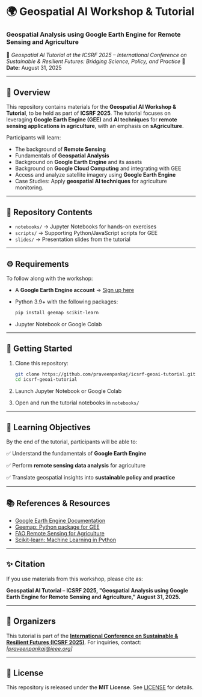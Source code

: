 # 🌍 Geospatial AI Workshop & Tutorial

### **Geospatial Analysis using Google Earth Engine for Remote Sensing and Agriculture**

📍 *Geospatial AI Tutorial at the ICSRF 2025 – International Conference on Sustainable & Resilient Futures: Bridging Science, Policy, and Practice*
📅 **Date:** August 31, 2025

---

## 📖 Overview

This repository contains materials for the **Geospatial AI Workshop & Tutorial**, to be held as part of **ICSRF 2025**.
The tutorial focuses on leveraging **Google Earth Engine (GEE)** and **AI techniques** for **remote sensing applications in agriculture**, with an emphasis on **sAgriculture**.

Participants will learn:
* The background of **Remote Sensing**
* Fundamentals of **Geospatial Analysis**
* Background on **Google Earth Engine** and its assets
* Background on **Google Cloud Computing** and integrating with GEE
* Access and analyze satellite imagery using **Google Earth Engine**
* Case Studies: Apply **geospatial AI techniques** for agriculture monitoring.
  
---

## 📂 Repository Contents

* `notebooks/` → Jupyter Notebooks for hands-on exercises
* `scripts/` → Supporting Python/JavaScript scripts for GEE
* `slides/` → Presentation slides from the tutorial

---

## ⚙️ Requirements

To follow along with the workshop:

* A **Google Earth Engine account** → [Sign up here](https://signup.earthengine.google.com/)
* Python 3.9+ with the following packages:

  ```bash
  pip install geemap scikit-learn
  ```
* Jupyter Notebook or Google Colab

---

## 🚀 Getting Started

1. Clone this repository:

   ```bash
   git clone https://github.com/praveenpankaj/icsrf-geoai-tutorial.git
   cd icsrf-geoai-tutorial
   ```
2. Launch Jupyter Notebook or Google Colab
3. Open and run the tutorial notebooks in `notebooks/`

---

## 📌 Learning Objectives

By the end of the tutorial, participants will be able to:

✅ Understand the fundamentals of **Google Earth Engine**

✅ Perform **remote sensing data analysis** for agriculture

✅ Translate geospatial insights into **sustainable policy and practice**

---

## 📚 References & Resources

* [Google Earth Engine Documentation](https://developers.google.com/earth-engine)
* [Geemap: Python package for GEE](https://geemap.org/)
* [FAO Remote Sensing for Agriculture](http://www.fao.org/remotesensing/)
* [Scikit-learn: Machine Learning in Python](https://scikit-learn.org/)

---

## ✨ Citation

If you use materials from this workshop, please cite as:

**Geospatial AI Tutorial – ICSRF 2025, "Geospatial Analysis using Google Earth Engine for Remote Sensing and Agriculture," August 31, 2025.**

---

## 👥 Organizers

This tutorial is part of the [**International Conference on Sustainable & Resilient Futures (ICSRF 2025)**](https://www.amrita.edu/events/icsrf25/).
For inquiries, contact: *\[praveenpankaj@ieee.org]*

---

## 📜 License

This repository is released under the **MIT License**. See [LICENSE](LICENSE) for details.
